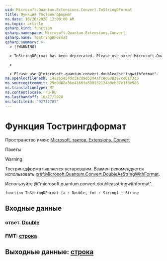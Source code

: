 ```yaml
---
uid: Microsoft.Quantum.Extensions.Convert.ToStringDFormat
title: Функция Тострингдформат
ms.date: 10/26/2020 12:00:00 AM
ms.topic: article
qsharp.kind: function
qsharp.namespace: Microsoft.Quantum.Extensions.Convert
qsharp.name: ToStringDFormat
qsharp.summary: >-
  > [!WARNING]

  > ToStringDFormat has been deprecated. Please use <xref:Microsoft.Quantum.Convert.DoubleAsStringWithFormat> instead.

  >

  > Please use @"microsoft.quantum.convert.doubleasstringwithformat".
ms.openlocfilehash: 14a3b5e54dc3acd9d5304afced638327cd01f3c5
ms.sourcegitcommit: 29e0d88a30e4166fa580132124b0eb57e1f0e986
ms.translationtype: MT
ms.contentlocale: ru-RU
ms.lasthandoff: 10/27/2020
ms.locfileid: "92711785"
---
```

# <a name="tostringdformat-function"></a>Функция Тострингдформат

Пространство имен: [Microsoft. тактов. Extensions. Convert](xref:Microsoft.Quantum.Extensions.Convert)

Пакеты [](https://nuget.org/packages/)


> [!WARNING]
> Тострингдформат является устаревшим. Взамен рекомендуется использовать <xref:Microsoft.Quantum.Convert.DoubleAsStringWithFormat>.
>
> Используйте @"microsoft.quantum.convert.doubleasstringwithformat".



```qsharp
function ToStringDFormat (a : Double, fmt : String) : String
```


## <a name="input"></a>Входные данные

### <a name="a--double"></a>ответ. [Double](xref:microsoft.quantum.lang-ref.double)




### <a name="fmt--string"></a>FMT: [строка](xref:microsoft.quantum.lang-ref.string)





## <a name="output--string"></a>Выходные данные: [строка](xref:microsoft.quantum.lang-ref.string)

